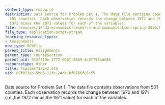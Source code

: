 ```yaml
---
content_type: resource
description: Data source for Problem Set 1. The data file contains observations from
  501 counties. Each observation records the change between 1972 and 1971 (i.e.,the
  1972 minus the 1971 value) for each of the variables.
file: /courses/14-33-economics-research-and-communication-spring-2005/08f053ed5bd512fc24dcbf6766f65cf5_tspsimr7172v2.dta
file_type: application/octet-stream
learning_resource_types:
- Assignments
ocw_type: OCWFile
parent_title: Assignments
parent_type: CourseSection
parent_uid: 913f213e-1772-003f-8649-4c0f756a4d86
resourcetype: Other
title: tspsimr7172v2.dta
uid: 08f053ed-5bd5-12fc-24dc-bf6766f65cf5
---
```

Data source for Problem Set 1. The data file contains observations from 501 counties. Each observation records the change between 1972 and 1971 (i.e.,the 1972 minus the 1971 value) for each of the variables.

